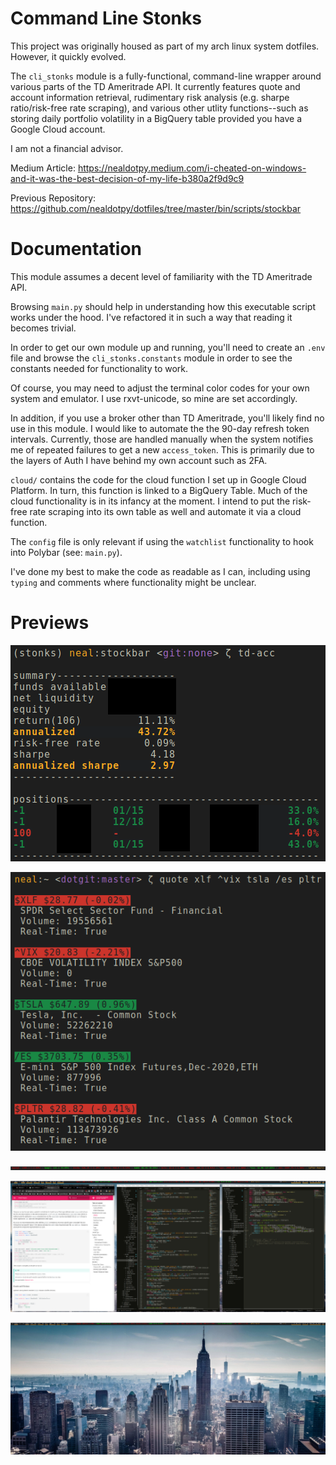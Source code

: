 # Command Line Stonks

This project was originally housed as part of my arch linux system dotfiles. However, it quickly evolved.

The `cli_stonks` module is a fully-functional, command-line wrapper around various parts of the TD Ameritrade API. It currently features quote and account information retrieval, rudimentary risk analysis (e.g. sharpe ratio/risk-free rate scraping), and various other utlity functions--such as storing daily portfolio volatility in a BigQuery table provided you have a Google Cloud account.

I am not a financial advisor.

Medium Article: https://nealdotpy.medium.com/i-cheated-on-windows-and-it-was-the-best-decision-of-my-life-b380a2f9d9c9

Previous Repository: https://github.com/nealdotpy/dotfiles/tree/master/bin/scripts/stockbar

# Documentation

This module assumes a decent level of familiarity with the TD Ameritrade API.

Browsing `main.py` should help in understanding how this executable script works under the hood. I've refactored it in such a way that reading it becomes trivial.

In order to get our own module up and running, you'll need to create an `.env` file and browse the `cli_stonks.constants` module in order to see the constants needed for functionality to work.

Of course, you may need to adjust the terminal color codes for your own system and emulator. I use rxvt-unicode, so mine are set accordingly.

In addition, if you use a broker other than TD Ameritrade, you'll likely find no use in this module. I would like to automate the the 90-day refresh token intervals. Currently, those are handled manually when the system notifies me of repeated failures to get a new `access_token`. This is primarily due to the layers of Auth I have behind my own account such as 2FA.

`cloud/` contains the code for the cloud function I set up in Google Cloud Platform. In turn, this function is linked to a BigQuery Table. Much of the cloud functionality is in its infancy at the moment. I intend to put the risk-free rate scraping into its own table as well and automate it via a cloud function.

The `config` file is only relevant if using the `watchlist` functionality to hook into Polybar (see: `main.py`).

I've done my best to make the code as readable as I can, including using `typing` and comments where functionality might be unclear. 


# Previews

![](img/acc-status-demo.png)

![](img/cli-quote.png)

![](img/actual-ticker-close.png)

![](img/desktop-clutter-lowres.png)

![](img/desktop-no-clutter.png)


